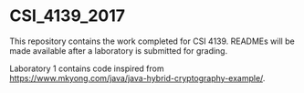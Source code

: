 # CSI_4139_2017 

This repository contains the work completed for CSI 4139. READMEs will be made available after a laboratory is submitted for grading.

Laboratory 1 contains code inspired from https://www.mkyong.com/java/java-hybrid-cryptography-example/.


